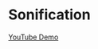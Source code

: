 # Sonification

[YouTube Demo]([https://www.google.com](https://youtu.be/yk4MsgO-85o?si=4aQIQUbsEuaLhUYu)https://youtu.be/yk4MsgO-85o?si=4aQIQUbsEuaLhUYu)
